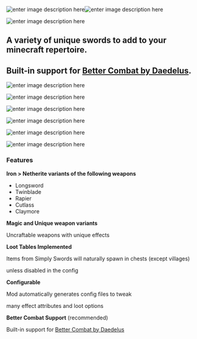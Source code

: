 ![enter image description here](https://img.shields.io/badge/FABRIC-REQUIRED-orange?style=for-the-badge&logo=)![enter image description here](https://img.shields.io/badge/ENVIRONMENT-CLIENT%20&%20SERVER-orange?style=for-the-badge&logo=)

![enter image description here](https://cdn.modrinth.com/data/bK3Ubu9p/images/0dd3d1284fa65eace85ee94c69306b6ce2d70437.png)

## A variety of unique swords to add to your minecraft repertoire.

## Built-in support for  [Better Combat by Daedelus](https://modrinth.com/mod/better-combat).


![enter image description here](https://cdn.modrinth.com/data/bK3Ubu9p/images/0cd2879cd81ba30ae95076b243a75d973c7e36d8.png)

![enter image description here](https://cdn.modrinth.com/data/bK3Ubu9p/images/a8c87d1ed72fa4f7e802f7a393be2a77ddb891a5.gif)

![enter image description here](https://cdn.modrinth.com/data/bK3Ubu9p/images/81a6fb78cbddd92d45c67885ea258e907f369b4a.png)

![enter image description here](https://cdn.modrinth.com/data/bK3Ubu9p/images/951bb95b13a991bc45cc3fe39ec814d107cbc27c.gif)

![enter image description here](https://cdn.modrinth.com/data/bK3Ubu9p/images/3ed8044bfa0a13391dc61fe38ec5fee86e10d666.gif)

![enter image description here](https://cdn.modrinth.com/data/bK3Ubu9p/images/4bb94554715980e0facbff1bc12be4b3ceef8129.gif)

### Features

  
**Iron > Netherite variants of the following weapons**

-   Longsword
-   Twinblade
-   Rapier
-   Cutlass
-   Claymore

**Magic and Unique weapon variants**

Uncraftable weapons with unique effects

**Loot Tables Implemented**

Items from Simply Swords will naturally spawn in chests (except villages)

unless disabled in the config

**Configurable**

Mod automatically generates config files to tweak

many effect attributes and loot options

**Better Combat Support**  (recommended)

Built-in support for  [Better Combat by Daedelus](https://modrinth.com/mod/better-combat)
